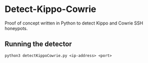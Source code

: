 # Detect-Kippo-Cowrie
Proof of concept written in Python to detect Kippo and Cowrie SSH honeypots.

## Running the detector
```
python3 detectKippoCowrie.py <ip-address> <port>
```

